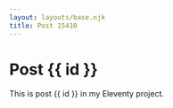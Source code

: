 ```yaml
---
layout: layouts/base.njk
title: Post 15410
---
```


# Post {{ id }}

This is post {{ id }} in my Eleventy project.
